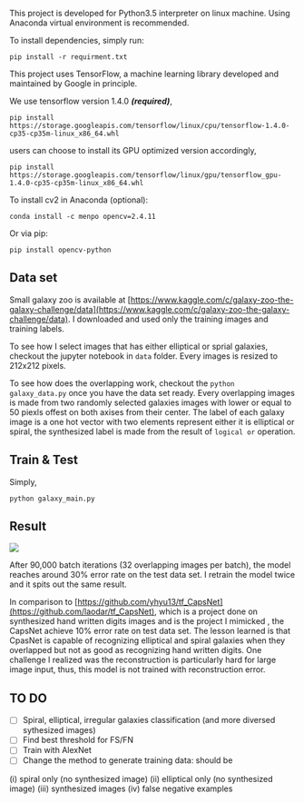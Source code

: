 This project is developed for Python3.5 interpreter on linux machine. Using Anaconda virtual environment is recommended.

To install dependencies, simply run:

```pip install -r requirment.txt```

This project uses TensorFlow, a machine learning library developed and maintained by Google in principle.

We use tensorflow version 1.4.0 ***(required)***,

```pip install https://storage.googleapis.com/tensorflow/linux/cpu/tensorflow-1.4.0-cp35-cp35m-linux_x86_64.whl```

users can choose to install its GPU optimized version accordingly,

```pip install https://storage.googleapis.com/tensorflow/linux/gpu/tensorflow_gpu-1.4.0-cp35-cp35m-linux_x86_64.whl```

To install cv2 in Anaconda (optional):

```conda install -c menpo opencv=2.4.11```

Or via pip:

```pip install opencv-python```

## Data set

Small galaxy zoo is available at [https://www.kaggle.com/c/galaxy-zoo-the-galaxy-challenge/data](https://www.kaggle.com/c/galaxy-zoo-the-galaxy-challenge/data). I downloaded and used only the training images and training labels.

To see how I select images that has either elliptical or sprial galaxies, checkout the jupyter notebook in ```data``` folder. Every images is resized to 212x212 pixels.

To see how does the overlapping work, checkout the ```python galaxy_data.py``` once you have the data set ready. Every overlapping images is made from two randomly selected galaxies images with lower or equal to 50 piexls offest on both axises from their center. The label of each galaxy image is a one hot vector with two elements represent either it is elliptical or spiral, the synthesized label is made from the result of ```logical or``` operation.

## Train & Test

Simply,

```python galaxy_main.py```

## Result

![](./fig/err_test.png)

After 90,000 batch iterations (32 overlapping images per batch), the model reaches around 30% error rate on the test data set. I retrain the model twice and it spits out the same result.

In comparison to [https://github.com/yhyu13/tf_CapsNet](https://github.com/laodar/tf_CapsNet), which is a project done on synthesized hand written digits images and is the project I mimicked , the CapsNet achieve 10% error rate on test data set. The lesson learned is that  CpasNet is capable of recognizing elliptical and spiral galaxies when they overlapped but not as good as recognizing hand written digits. One challenge I realized was the reconstruction is particularly hard for large image input, thus, this model is not trained with reconstruction error.

## TO DO

- [ ] Spiral, elliptical, irregular galaxies classification (and more diversed sythesized images)
- [ ] Find best threshold for FS/FN
- [ ] Train with AlexNet
- [ ] Change the method to generate training data: should be

(i) spiral only (no synthesized image)
(ii) elliptical only (no synthesized image)
(iii) synthesized images
(iv) false negative examples
